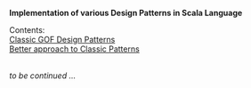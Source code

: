 **Implementation of various Design Patterns in Scala Language**

Contents:
<br>[Classic GOF Design Patterns](/src/main/scala/classic_patterns)
<br>[Better approach to Classic Patterns](/src/main/scala/classic_pattern_scala_way)

<br>_to be continued ..._
